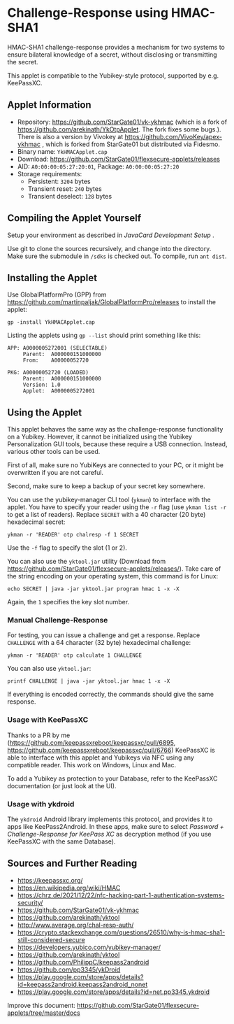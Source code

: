 # Challenge-Response using HMAC-SHA1

HMAC-SHA1 challenge-response provides a mechanism for two systems to ensure bilateral knowledge of a secret, without disclosing or transmitting the secret.

This applet is compatible to the Yubikey-style protocol, supported by e.g. KeePassXC.

## Applet Information

- Repository: https://github.com/StarGate01/vk-ykhmac (which is a fork of https://github.com/arekinath/YkOtpApplet. The fork fixes some bugs.). There is also a version by Vivokey at https://github.com/VivoKey/apex-ykhmac , which is forked from StarGate01 but distributed via Fidesmo.
- Binary name: `YkHMACApplet.cap`
- Download: https://github.com/StarGate01/flexsecure-applets/releases
- AID: `A0:00:00:05:27:20:01`, Package: `A0:00:00:05:27:20`
- Storage requirements:
  - Persistent: `3204` bytes
  - Transient reset: `240` bytes
  - Transient deselect: `128` bytes

## Compiling the Applet Yourself

Setup your environment as described in *JavaCard Development Setup* .

Use git to clone the sources recursively, and change into the directory. Make sure the submodule in `/sdks` is checked out. To compile, run `ant dist`.

## Installing the Applet

Use GlobalPlatformPro (GPP) from https://github.com/martinpaljak/GlobalPlatformPro/releases to install the applet:

```
gp -install YkHMACApplet.cap
```

Listing the applets using `gp --list` should print something like this:

```
APP: A0000005272001 (SELECTABLE)
     Parent:  A000000151000000
     From:    A00000052720

PKG: A00000052720 (LOADED)
     Parent:  A000000151000000
     Version: 1.0
     Applet:  A0000005272001
```

## Using the Applet

This applet behaves the same way as the challenge-response functionality on a Yubikey. However, it cannot be initialized using the Yubikey Personalization GUI tools, because these require a USB connection. Instead, various other tools can be used.

First of all, make sure no YubiKeys are connected to your PC, or it might be overwritten if you are not careful.

Second, make sure to keep a backup of your secret key somewhere.

You can use the yubikey-manager CLI tool (`ykman`) to interface with the applet. You have to specify your reader using the `-r` flag (use `ykman list -r` to get a list of readers). Replace `SECRET` with a 40 character (20 byte) hexadecimal secret:

```
ykman -r 'READER' otp chalresp -f 1 SECRET
```

Use the `-f` flag to specify the slot (1 or 2).

You can also use the `yktool.jar` utility (Download from https://github.com/StarGate01/flexsecure-applets/releases/). Take care of the string encoding on your operating system, this command is for Linux:

```
echo SECRET | java -jar yktool.jar program hmac 1 -x -X
```

Again, the `1` specifies the key slot number.

### Manual Challenge-Response

For testing, you can issue a challenge and get a response. Replace `CHALLENGE` with a 64 character (32 byte) hexadecimal challenge:

```
ykman -r 'READER' otp calculate 1 CHALLENGE
```

You can also use `yktool.jar`:

```
printf CHALLENGE | java -jar yktool.jar hmac 1 -x -X
```

If everything is encoded correctly, the commands should give the same response.

### Usage with KeePassXC

Thanks to a PR by me (https://github.com/keepassxreboot/keepassxc/pull/6895, https://github.com/keepassxreboot/keepassxc/pull/6766) KeePassXC is able to interface with this applet and Yubikeys via NFC using any compatible reader. This work on Windows, Linux and Mac.

To add a Yubikey as protection to your Database, refer to the KeePassXC documentation (or just look at the UI).

### Usage with ykdroid

The `ykdroid` Android library implements this protocol, and provides it to apps like KeePass2Android. In these apps, make sure to select *Password + Challenge-Response for KeePass XC* as decryption method (if you use KeePassXC with the same Database).

## Sources and Further Reading

- https://keepassxc.org/
- https://en.wikipedia.org/wiki/HMAC
- https://chrz.de/2021/12/22/nfc-hacking-part-1-authentication-systems-security/
- https://github.com/StarGate01/vk-ykhmac
- https://github.com/arekinath/yktool
- http://www.average.org/chal-resp-auth/
- https://crypto.stackexchange.com/questions/26510/why-is-hmac-sha1-still-considered-secure
- https://developers.yubico.com/yubikey-manager/
- https://github.com/arekinath/yktool
- https://github.com/PhilippC/keepass2android
- https://github.com/pp3345/ykDroid
- https://play.google.com/store/apps/details?id=keepass2android.keepass2android_nonet
- https://play.google.com/store/apps/details?id=net.pp3345.ykdroid

Improve this document: https://github.com/StarGate01/flexsecure-applets/tree/master/docs
